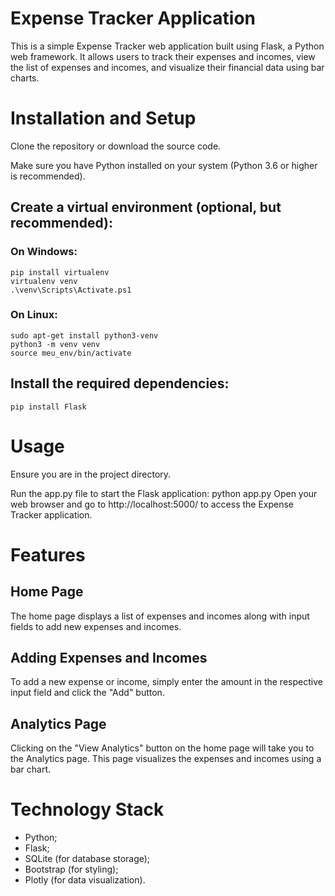 # Expense Tracker Application
This is a simple Expense Tracker web application built using Flask, a Python web framework. It allows users to track their expenses and incomes, view the list of expenses and incomes, and visualize their financial data using bar charts.

# Installation and Setup
Clone the repository or download the source code.

Make sure you have Python installed on your system (Python 3.6 or higher is recommended).

## Create a virtual environment (optional, but recommended):
### On Windows:
    pip install virtualenv
    virtualenv venv
    .\venv\Scripts\Activate.ps1

### On Linux:
    sudo apt-get install python3-venv
    python3 -m venv venv
    source meu_env/bin/activate

## Install the required dependencies:
    pip install Flask

# Usage
Ensure you are in the project directory.

Run the app.py file to start the Flask application:
        python app.py
Open your web browser and go to http://localhost:5000/ to access the Expense Tracker application.

# Features
## Home Page
The home page displays a list of expenses and incomes along with input fields to add new expenses and incomes.

## Adding Expenses and Incomes
To add a new expense or income, simply enter the amount in the respective input field and click the "Add" button.

## Analytics Page
Clicking on the "View Analytics" button on the home page will take you to the Analytics page. This page visualizes the expenses and incomes using a bar chart.

# Technology Stack
- Python;
- Flask;
- SQLite (for database storage);
- Bootstrap (for styling);
- Plotly (for data visualization).
